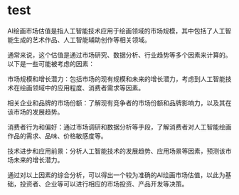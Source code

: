# test

AI绘画市场估值是指人工智能技术应用于绘画领域的市场规模，其中包括了人工智能生成的艺术作品、人工智能辅助创作等相关领域。

通常来说，这个估值是通过市场研究、数据分析、行业趋势等多个因素来计算的。以下是一些可能被考虑的因素：

市场规模和增长潜力：包括市场的现有规模和未来的增长潜力，考虑到人工智能技术在绘画领域中的应用程度、消费者需求等因素。

相关企业和品牌的市场份额：了解现有竞争者的市场份额和品牌影响力，以及其在该市场的发展趋势。

消费者行为和偏好：通过市场调研和数据分析等手段，了解消费者对人工智能绘画作品的需求、品味、价格敏感度等。

技术进步和应用前景：分析人工智能技术的发展趋势、应用场景等因素，预测该市场未来的增长潜力。

通过对以上因素的综合分析，可以得出一个较为准确的AI绘画市场估值，以此为基础，投资者、企业等可以进行相应的市场投资、产品开发等决策。
